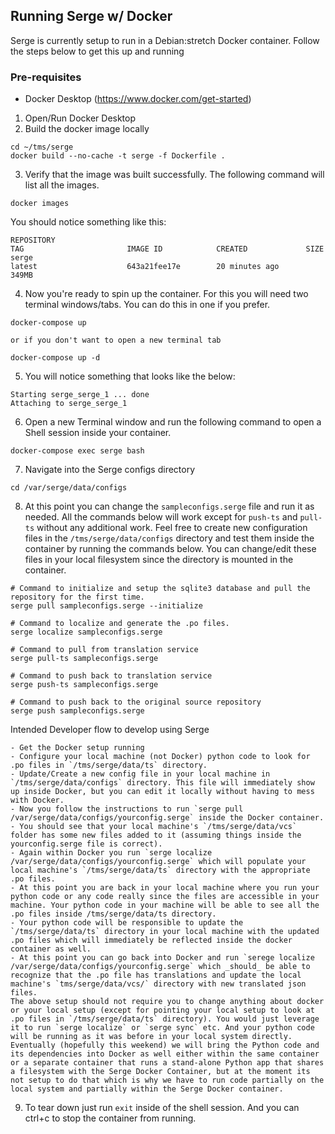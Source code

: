 ## Running Serge w/ Docker
Serge is currently setup to run in a Debian:stretch Docker container.
Follow the steps below to get this up and running

### Pre-requisites
- Docker Desktop (https://www.docker.com/get-started)

1. Open/Run Docker Desktop
2. Build the docker image locally
```
cd ~/tms/serge
docker build --no-cache -t serge -f Dockerfile .
```
3. Verify that the image was built successfully. The following command will list all the images.
```
docker images
```
You should notice something like this:
```
REPOSITORY                                                                    TAG                       IMAGE ID            CREATED             SIZE
serge                                                                         latest                    643a21fee17e        20 minutes ago      349MB
```
4. Now you're ready to spin up the container. For this you will need two terminal windows/tabs. You can do this in one if you prefer.
```
docker-compose up

or if you don't want to open a new terminal tab

docker-compose up -d 
```
5. You will notice something that looks like the below:
```
Starting serge_serge_1 ... done
Attaching to serge_serge_1

```
6. Open a new Terminal window and run the following command to open a Shell session inside your container.
```
docker-compose exec serge bash
```
7. Navigate into the Serge configs directory
```
cd /var/serge/data/configs
```
8. At this point you can change the `sampleconfigs.serge` file and run it as needed.
All the commands below will work except for `push-ts` and `pull-ts` without any additional work.
Feel free to create new configuration files in the `/tms/serge/data/configs` directory and test them inside the container by running the commands below. You can change/edit these files in your local filesystem since the directory is mounted in the container.
```
# Command to initialize and setup the sqlite3 database and pull the repository for the first time.
serge pull sampleconfigs.serge --initialize

# Command to localize and generate the .po files.
serge localize sampleconfigs.serge

# Command to pull from translation service
serge pull-ts sampleconfigs.serge

# Command to push back to translation service
serge push-ts sampleconfigs.serge

# Command to push back to the original source repository
serge push sampleconfigs.serge
```


Intended Developer flow to develop using Serge
```
- Get the Docker setup running
- Configure your local machine (not Docker) python code to look for .po files in `/tms/serge/data/ts` directory.
- Update/Create a new config file in your local machine in `/tms/serge/data/configs` directory. This file will immediately show up inside Docker, but you can edit it locally without having to mess with Docker.
- Now you follow the instructions to run `serge pull /var/serge/data/configs/yourconfig.serge` inside the Docker container.
- You should see that your local machine's `/tms/serge/data/vcs` folder has some new files added to it (assuming things inside the yourconfig.serge file is correct).
- Again within Docker you run `serge localize /var/serge/data/configs/yourconfig.serge` which will populate your local machine's `/tms/serge/data/ts` directory with the appropriate .po files.
- At this point you are back in your local machine where you run your python code or any code really since the files are accessible in your machine. Your python code in your machine will be able to see all the .po files inside /tms/serge/data/ts directory.
- Your python code will be responsible to update the `/tms/serge/data/ts` directory in your local machine with the updated .po files which will immediately be reflected inside the docker container as well.
- At this point you can go back into Docker and run `serege localize /var/serge/data/configs/yourconfig.serge` which _should_ be able to recognize that the .po file has translations and update the local machine's `tms/serge/data/vcs/` directory with new translated json files.
The above setup should not require you to change anything about docker or your local setup (except for pointing your local setup to look at .po files in `/tms/serge/data/ts` directory). You would just leverage it to run `serge localize` or `serge sync` etc. And your python code will be running as it was before in your local system directly.
Eventually (hopefully this weekend) we will bring the Python code and its dependencies into Docker as well either within the same container or a separate container that runs a stand-alone Python app that shares a filesystem with the Serge Docker Container, but at the moment its not setup to do that which is why we have to run code partially on the local system and partially within the Serge Docker container.
```

9. To tear down just run `exit` inside of the shell session. And you can ctrl+c to stop the container from running.

